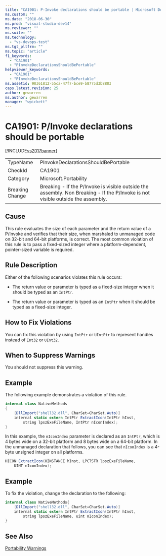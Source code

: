 ```yaml
---
title: "CA1901: P-Invoke declarations should be portable | Microsoft Docs"
ms.custom: ""
ms.date: "2018-06-30"
ms.prod: "visual-studio-dev14"
ms.reviewer: ""
ms.suite: ""
ms.technology:
  - "vs-devops-test"
ms.tgt_pltfrm: ""
ms.topic: "article"
f1_keywords:
  - "CA1901"
  - "PInvokeDeclarationsShouldBePortable"
helpviewer_keywords:
  - "CA1901"
  - "PInvokeDeclarationsShouldBePortable"
ms.assetid: 90361812-55ca-47f7-bce9-b8775d3b8803
caps.latest.revision: 25
author: gewarren
ms.author: gewarren
manager: "wpickett"
---
```

# CA1901: P/Invoke declarations should be portable
[!INCLUDE[vs2017banner](../includes/vs2017banner.md)]


|||
|-|-|
|TypeName|PInvokeDeclarationsShouldBePortable|
|CheckId|CA1901|
|Category|Microsoft.Portability|
|Breaking Change|Breaking - If the P/Invoke is visible outside the assembly. Non Breaking - If the P/Invoke is not visible outside the assembly.|

## Cause
 This rule evaluates the size of each parameter and the return value of a P/Invoke and verifies that their size, when marshaled to unmanaged code on 32-bit and 64-bit platforms, is correct. The most common violation of this rule is to pass a fixed-sized integer where a platform-dependent, pointer-sized variable is required.

## Rule Description
 Either of the following scenarios violates this rule occurs:

-   The return value or parameter is typed as a fixed-size integer when it should be typed as an `IntPtr`.

-   The return value or parameter is typed as an `IntPtr` when it should be typed as a fixed-size integer.

## How to Fix Violations
 You can fix this violation by using `IntPtr` or `UIntPtr` to represent handles instead of `Int32` or `UInt32`.

## When to Suppress Warnings
 You should not suppress this warning.

## Example
 The following example demonstrates a violation of this rule.

```csharp
internal class NativeMethods
{
    [DllImport("shell32.dll", CharSet=CharSet.Auto)]
    internal static extern IntPtr ExtractIcon(IntPtr hInst,
        string lpszExeFileName, IntPtr nIconIndex);
}
```

 In this example, the `nIconIndex` parameter is declared as an `IntPtr`, which is 4 bytes wide on a 32-bit platform and 8 bytes wide on a 64-bit platform. In the unmanaged declaration that follows, you can see that `nIconIndex` is a 4-byte unsigned integer on all platforms.

```csharp
HICON ExtractIcon(HINSTANCE hInst, LPCTSTR lpszExeFileName,
    UINT nIconIndex);
```

## Example
 To fix the violation, change the declaration to the following:

```csharp
internal class NativeMethods{
    [DllImport("shell32.dll", CharSet=CharSet.Auto)] 
    internal static extern IntPtr ExtractIcon(IntPtr hInst,
        string lpszExeFileName, uint nIconIndex);
}
```

## See Also
 [Portability Warnings](../code-quality/portability-warnings.md)



